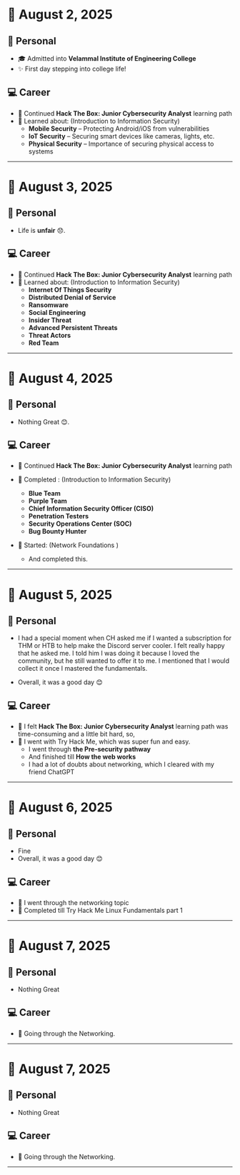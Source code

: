 # 📅 August 2, 2025

## 🧍 Personal

- 🎓 Admitted into **Velammal Institute of Engineering College**
- ✨ First day stepping into college life!

## 💻 Career

- 🧠 Continued **Hack The Box: Junior Cybersecurity Analyst** learning path
- 🔐 Learned about: (Introduction to Information Security)
  - **Mobile Security** – Protecting Android/iOS from vulnerabilities
  - **IoT Security** – Securing smart devices like cameras, lights, etc.
  - **Physical Security** – Importance of securing physical access to systems

--- 

# 📅 August 3, 2025

## 🧍 Personal

- Life is **unfair** 😞.

## 💻 Career

- 🧠 Continued **Hack The Box: Junior Cybersecurity Analyst** learning path
- 🔐 Learned about: (Introduction to Information Security)
  - **Internet Of Things Security**
  - **Distributed Denial of Service**
  - **Ransomware**
  - **Social Engineering**
  - **Insider Threat**
  - **Advanced Persistent Threats**
  - **Threat Actors**
  - **Red Team**  

--- 


# 📅 August 4, 2025

## 🧍 Personal

- Nothing Great 😊.

## 💻 Career

- 🧠 Continued **Hack The Box: Junior Cybersecurity Analyst** learning path
- 🔐 Completed : (Introduction to Information Security)
  - **Blue Team** 
  - **Purple Team**
  - **Chief Information Security Officer (CISO)**
  - **Penetration Testers**
  - **Security Operations Center (SOC)**
  - **Bug Bounty Hunter**
 
- 📝 Started: (Network Foundations )
  - And completed this. 

--- 

# 📅 August 5, 2025

## 🧍 Personal

- I had a special moment when CH asked me if I wanted a subscription for THM or HTB to help make the Discord server cooler. I felt really happy that he asked me. I told him I was doing it because I loved the community, but he still wanted to offer it to me. I mentioned that I would collect it once I mastered the fundamentals.

- Overall, it was a good day 😊

## 💻 Career

- 🧠 I felt **Hack The Box: Junior Cybersecurity Analyst** learning path was time-consuming and a little bit hard, so,
- 🔐 I went with Try Hack Me, which was super fun and easy.
  - I went through **the Pre-security pathway**
  - And finished till **How the web works**
  - I had a lot of doubts about networking, which I cleared with my friend ChatGPT

--- 

# 📅 August 6, 2025

## 🧍 Personal

- Fine
- Overall, it was a good day 😊

## 💻 Career

- 🧠 I went through the networking topic
- 🔐 Completed till Try Hack Me Linux Fundamentals part 1

--- 

# 📅 August 7, 2025

## 🧍 Personal

- Nothing Great

## 💻 Career

- 🧠 Going through the Networking.

--- 

# 📅 August 7, 2025

## 🧍 Personal

- Nothing Great

## 💻 Career

- 🧠 Going through the Networking.

--- 
